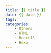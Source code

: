 ```yaml
---
title: {{ title }}
date: {{ date }}
tags:
categories: 
	- Others
	- HTML
	- ReactJS
	- Hexo
---
```

